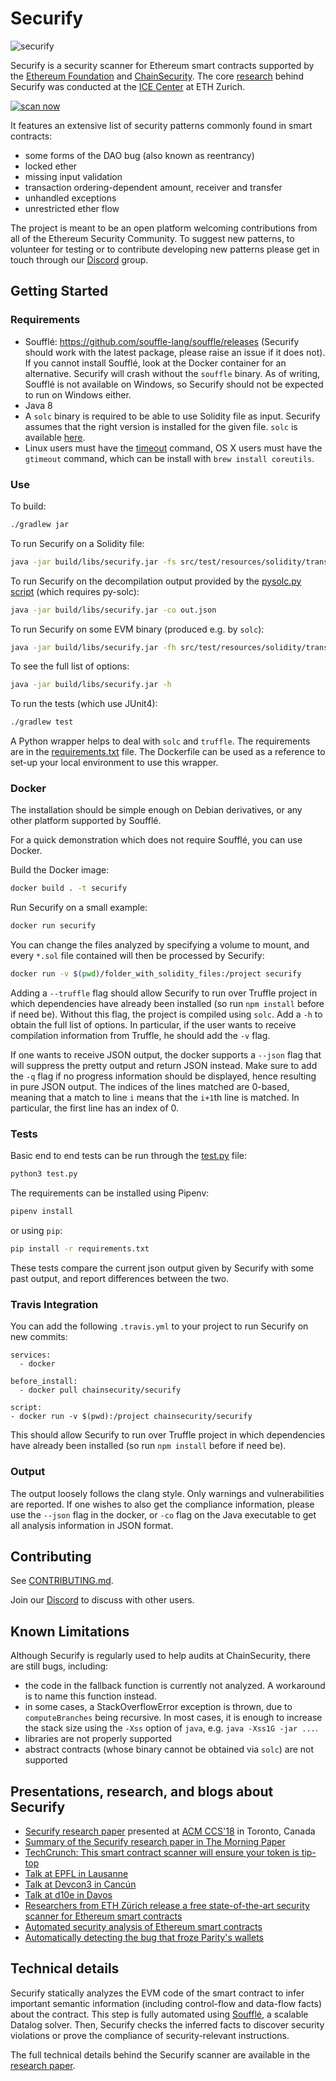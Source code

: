 # Securify

![securify](/img/foundation_securify.png)

Securify is a security scanner for Ethereum smart contracts supported by the
[Ethereum
Foundation](https://ethereum.github.io/blog/2018/08/17/ethereum-foundation-grants-update-wave-3/)
and [ChainSecurity](https://chainsecurity.com). The core
[research](https://files.sri.inf.ethz.ch/website/papers/ccs18-securify.pdf)
behind Securify was conducted at the [ICE Center](http://ice.ethz.ch) at ETH
Zurich.


[![scan now](/img/scan.png)](https://securify.chainsecurity.com/)


It features an extensive list of security patterns commonly found in smart
contracts:

* some forms of the DAO bug (also known as reentrancy)
* locked ether
* missing input validation
* transaction ordering-dependent amount, receiver and transfer
* unhandled exceptions
* unrestricted ether flow


The project is meant to be an open platform welcoming contributions from all of the
Ethereum Security Community. To suggest new patterns, to volunteer for testing or to
contribute developing new patterns please get in touch through our
[Discord](https://discord.gg/nN77ckb) group.

## Getting Started
### Requirements

* Soufflé: https://github.com/souffle-lang/souffle/releases (Securify should work with
  the latest package, please raise an issue if it does not). If you cannot
  install Soufflé, look at the Docker container for an alternative. Securify
  will crash without the `souffle` binary.
  As of writing, Soufflé is not available on Windows, so Securify should not be
  expected to run on Windows either.
* Java 8
* A `solc` binary is required to be able to use Solidity file as input.
  Securify assumes that the right version is installed for the given file.
  `solc` is available [here](https://github.com/ethereum/solidity/releases).
* Linux users must have the [timeout](https://linux.die.net/man/1/timeout) command, OS X users must have the `gtimeout` command, which can be install with `brew install coreutils`.

### Use

To build:
```sh
./gradlew jar
```

To run Securify on a Solidity file:
```sh
java -jar build/libs/securify.jar -fs src/test/resources/solidity/transaction-reordering.sol
```

To run Securify on the decompilation output provided by the [pysolc.py
script](scripts/isolc/pysolc.py) (which requires py-solc):
```sh
java -jar build/libs/securify.jar -co out.json
```

To run Securify on some EVM binary (produced e.g. by `solc`):
```sh
java -jar build/libs/securify.jar -fh src/test/resources/solidity/transaction-reordering.bin.hex
```

To see the full list of options:
```sh
java -jar build/libs/securify.jar -h
```

To run the tests (which use JUnit4):
```sh
./gradlew test
```

A Python wrapper helps to deal with `solc` and `truffle`. The requirements are
in the [requirements.txt](requirements.txt) file. The Dockerfile can be used as
a reference to set-up your local environment to use this wrapper.

### Docker

The installation should be simple enough on Debian derivatives, or any other
platform supported by Soufflé.

For a quick demonstration which does not require Soufflé, you can use Docker.

Build the Docker image:
```sh
docker build . -t securify
```

Run Securify on a small example:
```sh
docker run securify
```

You can change the files analyzed by specifying a volume to mount, and every
`*.sol` file contained will then be processed by Securify:
```sh
docker run -v $(pwd)/folder_with_solidity_files:/project securify
```

Adding a `--truffle` flag should allow Securify to run over Truffle project in
which dependencies have already been installed (so run `npm install` before if
need be). Without this flag, the project is compiled using `solc`. Add a `-h`
to obtain the full list of options. In particular, if the user wants to receive
compilation information from Truffle, he should add the `-v` flag.

If one wants to receive JSON output, the docker supports a `--json` flag that
will suppress the pretty output and return JSON instead. Make sure to add the
`-q` flag if no progress information should be displayed, hence resulting in
pure JSON output. The indices of the lines matched are 0-based, meaning that
a match to line `i` means that the `i+1`th line is matched. In particular, the
first line has an index of 0.


### Tests

Basic end to end tests can be run through the [test.py](test.py) file:
```py
python3 test.py
```

The requirements can be installed using Pipenv:
```sh
pipenv install
```

or using `pip`:
```sh
pip install -r requirements.txt
```

These tests compare the current json output given by Securify with some past
output, and report differences between the two.

### Travis Integration

You can add the following `.travis.yml` to your project to run Securify on new
commits:
```
services:
  - docker

before_install:
  - docker pull chainsecurity/securify

script:
- docker run -v $(pwd):/project chainsecurity/securify
```

This should allow Securify to run over Truffle project in which dependencies
have already been installed (so run `npm install` before if need be).

### Output

The output loosely follows the clang style. Only warnings and vulnerabilities
are reported. If one wishes to also get the compliance information, please use
the `--json` flag in the docker, or `-co` flag on the Java executable to get
all analysis information in JSON format.

## Contributing

See [CONTRIBUTING.md](CONTRIBUTING.md).

Join our [Discord](https://discord.gg/nN77ckb) to discuss with other users.

## Known Limitations

Although Securify is regularly used to help audits at ChainSecurity, there are
still bugs, including:
* the code in  the fallback function is currently not analyzed. A workaround is
  to name this function instead.
* in some cases, a StackOverflowError exception is thrown, due to
  `computeBranches` being recursive. In most cases,
  it is enough to increase the stack size using the `-Xss` option of `java`,
  e.g. `java -Xss1G -jar ...`.
* libraries are not properly supported
* abstract contracts (whose binary cannot be obtained via `solc`) are not
  supported

## Presentations, research, and blogs about Securify

* [Securify research paper](https://files.sri.inf.ethz.ch/website/papers/ccs18-securify.pdf) presented at [ACM CCS'18](https://www.sigsac.org/ccs/CCS2018/) in Toronto, Canada
* [Summary of the Securify research paper in The Morning Paper](https://blog.acolyer.org/2018/12/03/securify-practical-security-analysis-of-smart-contracts/)
* [TechCrunch: This smart contract scanner will ensure your token is tip-top](https://techcrunch.com/2018/07/02/this-smart-contract-scanner-will-ensure-your-token-is-tip-top/)
* [Talk at EPFL in Lausanne](https://www.youtube.com/watch?v=YNbj_JElzuc)
* [Talk at Devcon3 in Cancún](https://www.youtube.com/watch?v=ewOEEpJs-pg)
* [Talk at d10e in Davos](https://www.youtube.com/watch?v=FO2E8x1yptg)
* [Researchers from ETH Zürich release a free state-of-the-art security scanner for Ethereum smart contracts](https://medium.com/chainsecurity/researchers-release-a-free-state-of-the-art-security-scanner-for-ethereum-smart-contracts-b58b57ce0e38)
* [Automated security analysis of Ethereum smart contracts](https://medium.com/chainsecurity/researchers-release-a-free-state-of-the-art-security-scanner-for-ethereum-smart-contracts-b58b57ce0e38)
* [Automatically detecting the bug that froze Parity's wallets](https://medium.com/chainsecurity/automatically-detecting-the-bug-that-froze-parity-wallets-ad2bebebd3b0)

## Technical details

Securify statically analyzes the EVM code of the smart contract to infer
important semantic information (including control-flow and data-flow facts)
about the contract. This step is fully automated using
[Soufflé](https://souffle-lang.github.io/), a scalable Datalog solver. Then,
Securify checks the inferred facts to discover security violations or prove the
compliance of security-relevant instructions.

The full technical details behind the Securify scanner are available in the
[research
paper](https://files.sri.inf.ethz.ch/website/papers/ccs18-securify.pdf).
